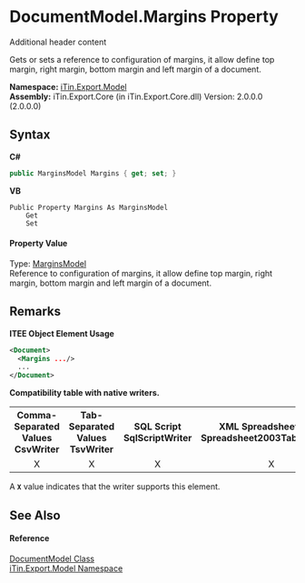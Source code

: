 # DocumentModel.Margins Property 
Additional header content 

Gets or sets a reference to configuration of margins, it allow define top margin, right margin, bottom margin and left margin of a document.

**Namespace:**&nbsp;<a href="N_iTin_Export_Model">iTin.Export.Model</a><br />**Assembly:**&nbsp;iTin.Export.Core (in iTin.Export.Core.dll) Version: 2.0.0.0 (2.0.0.0)

## Syntax

**C#**<br />
``` C#
public MarginsModel Margins { get; set; }
```

**VB**<br />
``` VB
Public Property Margins As MarginsModel
	Get
	Set
```


#### Property Value
Type: <a href="T_iTin_Export_Model_MarginsModel">MarginsModel</a><br />Reference to configuration of margins, it allow define top margin, right margin, bottom margin and left margin of a document.

## Remarks

**ITEE Object Element Usage**<br />
``` XML
<Document>
  <Margins .../>
  ...
</Document>
```


<strong>Compatibility table with native writers.</strong><table><tr><th>Comma-Separated Values<br />CsvWriter</th><th>Tab-Separated Values<br />TsvWriter</th><th>SQL Script<br />SqlScriptWriter</th><th>XML Spreadsheet 2003<br />Spreadsheet2003TabularWriter</th></tr><tr><td align="center">X</td><td align="center">X</td><td align="center">X</td><td align="center">X</td></tr></table> A <strong>`X`</strong> value indicates that the writer supports this element.


## See Also


#### Reference
<a href="T_iTin_Export_Model_DocumentModel">DocumentModel Class</a><br /><a href="N_iTin_Export_Model">iTin.Export.Model Namespace</a><br />